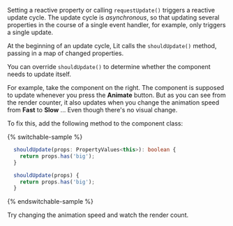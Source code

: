 Setting a reactive property or calling `requestUpdate()` triggers a reactive update cycle. The update cycle is _asynchronous_, so that updating several properties in the course of a single event handler, for example, only triggers a single update.

At the beginning of an update cycle, Lit calls the `shouldUpdate()` method, passing in a map of changed properties.

You can override `shouldUpdate()` to determine whether the component needs to update itself.

For example, take the component on the right. The component is supposed to update whenever you press the **Animate** button. But as you can see from the render counter, it also updates when you change the animation speed from **Fast** to **Slow** ... Even though there's no visual change.

To fix this, add the following method to the component class:

{% switchable-sample %}

```ts
  shouldUpdate(props: PropertyValues<this>): boolean {
    return props.has('big');
  }
```

```js
  shouldUpdate(props) {
    return props.has('big');
  }
```


{% endswitchable-sample %}

Try changing the animation speed and watch the render count.


